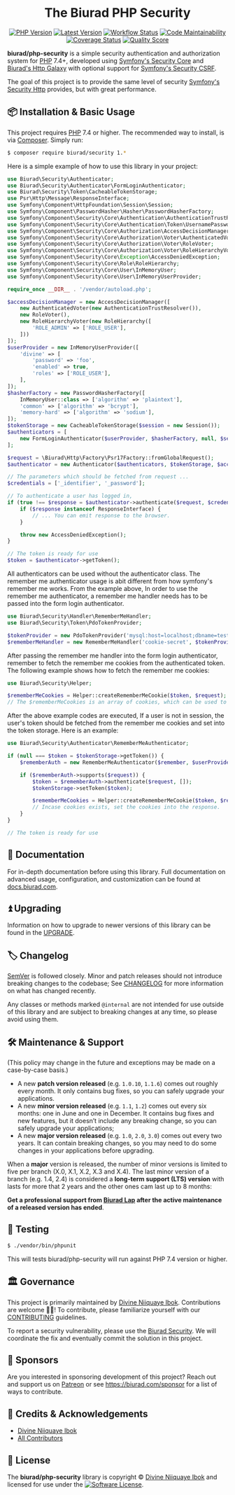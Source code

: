 <div align="center">

# The Biurad PHP Security

[![PHP Version](https://img.shields.io/packagist/php-v/biurad/security.svg?style=flat-square&colorB=%238892BF)](http://php.net)
[![Latest Version](https://img.shields.io/packagist/v/biurad/security.svg?style=flat-square)](https://packagist.org/packages/biurad/security)
[![Workflow Status](https://img.shields.io/github/workflow/status/biurad/php-security/build?style=flat-square)](https://github.com/biurad/php-security/actions?query=workflow%3Abuild)
[![Code Maintainability](https://img.shields.io/codeclimate/maintainability/biurad/php-security?style=flat-square)](https://codeclimate.com/github/biurad/php-security)
[![Coverage Status](https://img.shields.io/codecov/c/github/biurad/php-security?style=flat-square)](https://codecov.io/gh/biurad/php-security)
[![Quality Score](https://img.shields.io/scrutinizer/g/biurad/php-security.svg?style=flat-square)](https://scrutinizer-ci.com/g/biurad/php-security)

</div>

**biurad/php-security** is a simple security authentication and authorization system for [PHP] 7.4+, developed using [Symfony's Security Core][sfs-core] and [Biurad's Http Galaxy][php-http-galaxy] with optional support for [Symfony's Security CSRF][sfs-csrf].

The goal of this project is to provide the same level of security [Symfony's Security Http][sfs-http] provides, but with great performance.

## 📦 Installation & Basic Usage

This project requires [PHP] 7.4 or higher. The recommended way to install, is via [Composer]. Simply run:

```bash
$ composer require biurad/security 1.*
```

Here is a simple example of how to use this library in your project:

```php
use Biurad\Security\Authenticator;
use Biurad\Security\Authenticator\FormLoginAuthenticator;
use Biurad\Security\Token\CacheableTokenStorage;
use Psr\Http\Message\ResponseInterface;
use Symfony\Component\HttpFoundation\Session\Session;
use Symfony\Component\PasswordHasher\Hasher\PasswordHasherFactory;
use Symfony\Component\Security\Core\Authentication\AuthenticationTrustResolver;
use Symfony\Component\Security\Core\Authentication\Token\UsernamePasswordToken;
use Symfony\Component\Security\Core\Authorization\AccessDecisionManager;
use Symfony\Component\Security\Core\Authorization\Voter\AuthenticatedVoter;
use Symfony\Component\Security\Core\Authorization\Voter\RoleVoter;
use Symfony\Component\Security\Core\Authorization\Voter\RoleHierarchyVoter;
use Symfony\Component\Security\Core\Exception\AccessDeniedException;
use Symfony\Component\Security\Core\Role\RoleHierarchy;
use Symfony\Component\Security\Core\User\InMemoryUser;
use Symfony\Component\Security\Core\User\InMemoryUserProvider;

require_once __DIR__ . '/vendor/autoload.php';

$accessDecisionManager = new AccessDecisionManager([
    new AuthenticatedVoter(new AuthenticationTrustResolver()),
    new RoleVoter(),
    new RoleHierarchyVoter(new RoleHierarchy([
        'ROLE_ADMIN' => ['ROLE_USER'],
    ]))
]);
$userProvider = new InMemoryUserProvider([
    'divine' => [
        'password' => 'foo',
        'enabled' => true,
        'roles' => ['ROLE_USER'],
    ],
]);
$hasherFactory = new PasswordHasherFactory([
    InMemoryUser::class => ['algorithm' => 'plaintext'],
    'common' => ['algorithm' => 'bcrypt'],
    'memory-hard' => ['algorithm' => 'sodium'],
]);
$tokenStorage = new CacheableTokenStorage($session = new Session());
$authenticators = [
    new FormLoginAuthenticator($userProvider, $hasherFactory, null, $session),
];

$request = \Biurad\Http\Factory\Psr17Factory::fromGlobalRequest();
$authenticator = new Authenticator($authenticators, $tokenStorage, $accessDecisionManager);

// The parameters which should be fetched from request ...
$credentials = ['_identifier', '_password'];

// To authenticate a user has logged in,
if (true !== $response = $authenticator->authenticate($request, $credentials)) {
    if ($response instanceof ResponseInterface) {
        // ... You can emit response to the browser.
    }

    throw new AccessDeniedException();
}

// The token is ready for use
$token = $authenticator->getToken();

```

All authenticators can be used without the authenticator class. The remember me authenticator usage is abit different from how symfony's remember me works.
From the example above, In order to use the remember me authenticator, a remember me handler needs has to be passed into the form login authenticator.

```php
use Biurad\Security\Handler\RememberMeHandler;
use Biurad\Security\Token\PdoTokenProvider;

$tokenProvider = new PdoTokenProvider('mysql:host=localhost;dbname=testing;username=root;password=password');
$rememberMeHandler = new RememberMeHandler('cookie-secret', $tokenProvider);
```

After passing the remember me handler into the form login authenticator, remember to fetch the remember me
cookies from the authenticated token. The following example shows how to fetch the remember me cookies:

```php
use Biurad\Security\Helper;

$rememberMeCookies = Helper::createRememberMeCookie($token, $request);
// The $rememberMeCookies is an array of cookies, which can be used to set the cookies into the response.
```

After the above example codes are executed, If a user is not in session, the user's token should be fetched
from the remember me cookies and set into the token storage. Here is an example:

```php
use Biurad\Security\Authenticator\RememberMeAuthenticator;

if (null === $token = $tokenStorage->getToken()) {
    $rememberAuth = new RememberMeAuthenticator($remember, $userProvider, true);

    if ($rememberAuth->supports($request)) {
        $token = $rememberAuth->authenticate($request, []);
        $tokenStorage->setToken($token);

        $rememberMeCookies = Helper::createRememberMeCookie($token, $request);
        // Incase cookies exists, set the cookies into the response.
    }
}

// The token is ready for use

```

## 📓 Documentation

For in-depth documentation before using this library. Full documentation on advanced usage, configuration, and customization can be found at [docs.biurad.com][docs].

## ⏫ Upgrading

Information on how to upgrade to newer versions of this library can be found in the [UPGRADE].

## 🏷️ Changelog

[SemVer](http://semver.org/) is followed closely. Minor and patch releases should not introduce breaking changes to the codebase; See [CHANGELOG] for more information on what has changed recently.

Any classes or methods marked `@internal` are not intended for use outside of this library and are subject to breaking changes at any time, so please avoid using them.

## 🛠️ Maintenance & Support

(This policy may change in the future and exceptions may be made on a case-by-case basis.)

- A new **patch version released** (e.g. `1.0.10`, `1.1.6`) comes out roughly every month. It only contains bug fixes, so you can safely upgrade your applications.
- A new **minor version released** (e.g. `1.1`, `1.2`) comes out every six months: one in June and one in December. It contains bug fixes and new features, but it doesn’t include any breaking change, so you can safely upgrade your applications;
- A new **major version released** (e.g. `1.0`, `2.0`, `3.0`) comes out every two years. It can contain breaking changes, so you may need to do some changes in your applications before upgrading.

When a **major** version is released, the number of minor versions is limited to five per branch (X.0, X.1, X.2, X.3 and X.4). The last minor version of a branch (e.g. 1.4, 2.4) is considered a **long-term support (LTS) version** with lasts for more that 2 years and the other ones cam last up to 8 months:

**Get a professional support from [Biurad Lap][] after the active maintenance of a released version has ended**.

## 🧪 Testing

```bash
$ ./vendor/bin/phpunit
```

This will tests biurad/php-security will run against PHP 7.4 version or higher.

## 🏛️ Governance

This project is primarily maintained by [Divine Niiquaye Ibok][@divineniiquaye]. Contributions are welcome 👷‍♀️! To contribute, please familiarize yourself with our [CONTRIBUTING] guidelines.

To report a security vulnerability, please use the [Biurad Security](https://security.biurad.com). We will coordinate the fix and eventually commit the solution in this project.

## 🙌 Sponsors

Are you interested in sponsoring development of this project? Reach out and support us on [Patreon](https://www.patreon.com/biurad) or see <https://biurad.com/sponsor> for a list of ways to contribute.

## 👥 Credits & Acknowledgements

- [Divine Niiquaye Ibok][@divineniiquaye]
- [All Contributors][]

## 📄 License

The **biurad/php-security** library is copyright © [Divine Niiquaye Ibok](https://divinenii.com) and licensed for use under the [![Software License](https://img.shields.io/badge/License-BSD--3-brightgreen.svg?style=flat-square)](LICENSE).

[Composer]: https://getcomposer.org
[PHP]: https://php.net
[@divineniiquaye]: https://github.com/divineniiquaye
[docs]: https://docs.biurad.com/php/security
[commit]: https://commits.biurad.com/php-security.git
[UPGRADE]: UPGRADE.md
[CHANGELOG]: CHANGELOG.md
[CONTRIBUTING]: ./.github/CONTRIBUTING.md
[All Contributors]: https://github.com/biurad/php-security/contributors
[Biurad Lap]: https://team.biurad.com
[email]: support@biurad.com
[message]: https://projects.biurad.com/message
[php-http-galaxy]: https://github.com/biurad/php-http-galaxy
[sfs-core]: https://github.com/symfony/security-core
[sfs-http]: https://github.com/symfony/security-http
[sfs-csrf]: https://github.com/symfony/security-csrf
